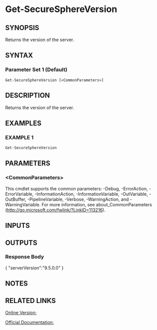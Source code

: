 ﻿# Get-SecureSphereVersion

## SYNOPSIS
Returns the version of the server.

## SYNTAX

### Parameter Set 1 (Default)
```
Get-SecureSphereVersion [<CommonParameters>]
```

## DESCRIPTION
Returns the version of the server.

## EXAMPLES

### EXAMPLE 1

```powershell
Get-SecureSphereVersion
```

## PARAMETERS

### \<CommonParameters\>
This cmdlet supports the common parameters: -Debug, -ErrorAction, -ErrorVariable, -InformationAction, -InformationVariable, -OutVariable, -OutBuffer, -PipelineVariable, -Verbose, -WarningAction, and -WarningVariable. For more information, see about_CommonParameters (http://go.microsoft.com/fwlink/?LinkID=113216).

## INPUTS

## OUTPUTS

### Response Body
{
"serverVersion":"9.5.0.0"
}

## NOTES

## RELATED LINKS

[Online Version:](https://github.com/akshinmustafayev/SecureSpherePS/tree/master/Documentation)

[Official Documentation:](https://docs.imperva.com/bundle/v13.6-api-reference-guide/page/61842.htm)



